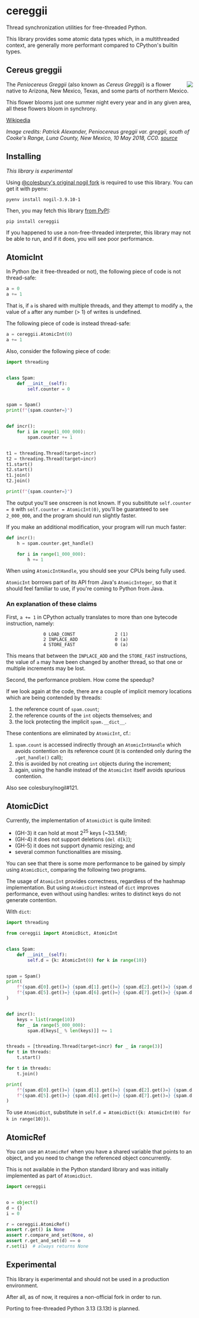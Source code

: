 # cereggii

Thread synchronization utilities for free-threaded Python.

This library provides some atomic data types which, in a multithreaded context, are generally more performant compared
to CPython's builtin types.

## Cereus greggii

<img src="./.github/cereggii.jpg" align="right">

The *Peniocereus Greggii* (also known as *Cereus Greggii*) is a flower native to Arizona, New Mexico, Texas, and some
parts of northern Mexico.

This flower blooms just one summer night every year and in any given area, all these flowers bloom in synchrony.

[Wikipedia](https://en.wikipedia.org/wiki/Peniocereus_greggii)

_Image credits: Patrick Alexander, Peniocereus greggii var. greggii, south of Cooke's Range, Luna County, New Mexico, 10
May 2018, CC0. [source](https://www.flickr.com/photos/aspidoscelis/42926986382)_

## Installing

*This library is experimental*

Using [@colesbury's original nogil fork](https://github.com/colesbury/nogil?tab=readme-ov-file#installation) is required
to use this library.
You can get it with pyenv:

```shell
pyenv install nogil-3.9.10-1
```

Then, you may fetch this library [from PyPI](https://pypi.org/project/cereggii):

```shell
pip install cereggii
```

If you happened to use a non-free-threaded interpreter, this library may not be able to run, and if it does, you will
see poor performance.

## AtomicInt

In Python (be it free-threaded or not), the following piece of code is not thread-safe:

```python
a = 0
a += 1
```

That is, if `a` is shared with multiple threads, and they attempt to modify `a`, the value of `a` after any
number (> 1) of writes is undefined.

The following piece of code is instead thread-safe:

```python
a = cereggii.AtomicInt(0)
a += 1
```

Also, consider the following piece of code:

```python
import threading


class Spam:
    def __init__(self):
        self.counter = 0


spam = Spam()
print(f"{spam.counter=}")


def incr():
    for i in range(1_000_000):
        spam.counter += 1


t1 = threading.Thread(target=incr)
t2 = threading.Thread(target=incr)
t1.start()
t2.start()
t1.join()
t2.join()

print(f"{spam.counter=}")
```

The output you'll see onscreen is not known.
If you subsititute `self.counter = 0` with `self.counter = AtomicInt(0)`, you'll be guaranteed to see
`2_000_000`, and the program should run slightly faster.

If you make an additional modification, your program will run much faster:

```python
def incr():
    h = spam.counter.get_handle()

    for i in range(1_000_000):
        h += 1
```

When using `AtomicIntHandle`, you should see your CPUs being fully used.

`AtomicInt` borrows part of its API from Java's `AtomicInteger`, so that it should feel familiar to use, if you're
coming to Python from Java.

### An explanation of these claims

First, `a += 1` in CPython actually translates to more than one bytecode instruction, namely:

```text
              0 LOAD_CONST               2 (1)
              2 INPLACE_ADD              0 (a)
              4 STORE_FAST               0 (a)
```

This means that between the `INPLACE_ADD` and the `STORE_FAST` instructions, the value of `a` may have been changed by
another thread, so that one or multiple increments may be lost.

Second, the performance problem.
How come the speedup?

If we look again at the code, there are a couple of implicit memory locations which are being contended by threads:

1. the reference count of `spam.count`;
2. the reference counts of the `int` objects themselves; and
3. the lock protecting the implicit `spam.__dict__`.

These contentions are eliminated by `AtomicInt`, cf.:

1. `spam.count` is accessed indirectly through an `AtomicIntHandle` which avoids contention on its reference count (it
   is contended only during the `.get_handle()` call);
2. this is avoided by not creating `int` objects during the increment;
3. again, using the handle instead of the `AtomicInt` itself avoids spurious contention.

Also see colesbury/nogil#121.

## AtomicDict

Currently, the implementation of `AtomicDict` is quite limited:

- (GH-3) it can hold at most $2^{25}$ keys (~33.5M);
- (GH-4) it does not support deletions (`del d[k]`);
- (GH-5) it does not support dynamic resizing; and
- several common functionalities are missing.

You can see that there is some more performance to be gained by simply using `AtomicDict`, comparing the following two
programs.

The usage of `AtomicInt` provides correctness, regardless of the hashmap implementation.
But using `AtomicDict` instead of `dict` improves performance, even without using handles: writes to distinct keys do
not generate contention.

With `dict`:

```python
import threading

from cereggii import AtomicDict, AtomicInt


class Spam:
    def __init__(self):
        self.d = {k: AtomicInt(0) for k in range(10)}


spam = Spam()
print(
    f"{spam.d[0].get()=} {spam.d[1].get()=} {spam.d[2].get()=} {spam.d[3].get()=} {spam.d[4].get()=} "
    f"{spam.d[5].get()=} {spam.d[6].get()=} {spam.d[7].get()=} {spam.d[8].get()=} {spam.d[9].get()=} "
)


def incr():
    keys = list(range(10))
    for _ in range(5_000_000):
        spam.d[keys[_ % len(keys)]] += 1


threads = [threading.Thread(target=incr) for _ in range(3)]
for t in threads:
    t.start()

for t in threads:
    t.join()

print(
    f"{spam.d[0].get()=} {spam.d[1].get()=} {spam.d[2].get()=} {spam.d[3].get()=} {spam.d[4].get()=} "
    f"{spam.d[5].get()=} {spam.d[6].get()=} {spam.d[7].get()=} {spam.d[8].get()=} {spam.d[9].get()=} "
)
```

To use `AtomicDict`, substitute in `self.d = AtomicDict({k: AtomicInt(0) for k in range(10)})`.

## AtomicRef

You can use an `AtomicRef` when you have a shared variable that points to an object, and you need to change the
referenced object concurrently.

This is not available in the Python standard library and was initially implemented as part of `AtomicDict`.

```python
import cereggii


o = object()
d = {}
i = 0

r = cereggii.AtomicRef()
assert r.get() is None
assert r.compare_and_set(None, o)
assert r.get_and_set(d) == o
r.set(i)  # always returns None
```

## Experimental

This library is experimental and should not be used in a production environment.

After all, as of now, it requires a non-official fork in order to run.

Porting to free-threaded Python 3.13 (3.13t) is planned.
